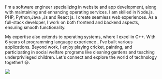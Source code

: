 


 I'm a software engineer specializing in website and app development, along with maintaining and enhancing operating services. I am skilled in Node.js, PHP, Python,Java ,Js and React js. I create seamless web experiences. As a full-stack developer, I work on both frontend and backend aspects, ensuring smooth functionality.

 My expertise also extends to operating systems, where I excel in C++. With 6 years of programming language experience , I've built various applications.
Beyond work, I enjoy playing cricket, painting, and participating in social welfare programs like cleaning gardens and teaching underprivileged children. Let's connect and explore the world of technology together! 😃.




  
![](https://komarev.com/ghpvc/?username=KumarOjas)
